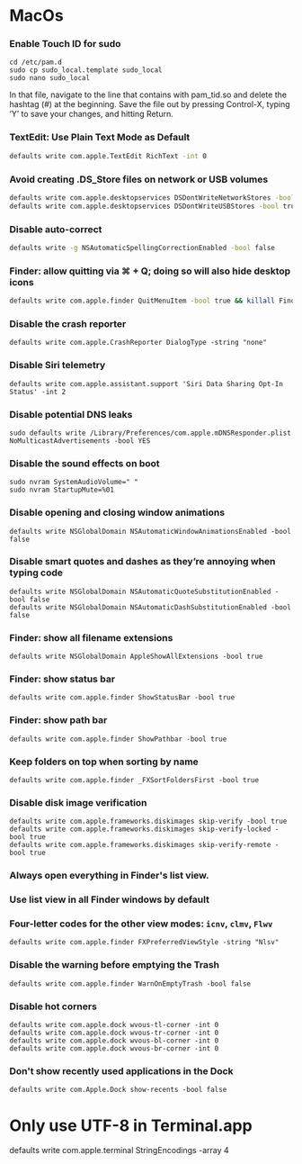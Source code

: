 # MacOs

### Enable Touch ID for sudo
```
cd /etc/pam.d
sudo cp sudo_local.template sudo_local
sudo nano sudo_local
```
In that file, navigate to the line that contains with pam_tid.so and delete the hashtag (#) at the beginning. Save the file out by pressing Control-X, typing ‘Y’ to save your changes, and hitting Return.
### TextEdit: Use Plain Text Mode as Default
```bash
defaults write com.apple.TextEdit RichText -int 0
```
### Avoid creating .DS_Store files on network or USB volumes
```bash
defaults write com.apple.desktopservices DSDontWriteNetworkStores -bool true
defaults write com.apple.desktopservices DSDontWriteUSBStores -bool true
```
### Disable auto-correct
```bash
defaults write -g NSAutomaticSpellingCorrectionEnabled -bool false
```
### Finder: allow quitting via ⌘ + Q; doing so will also hide desktop icons
```bash
defaults write com.apple.finder QuitMenuItem -bool true && killall Finder
```
### Disable the crash reporter
```
defaults write com.apple.CrashReporter DialogType -string "none"
```
### Disable Siri telemetry
```
defaults write com.apple.assistant.support 'Siri Data Sharing Opt-In Status' -int 2
```
### Disable potential DNS leaks
 ```
 sudo defaults write /Library/Preferences/com.apple.mDNSResponder.plist NoMulticastAdvertisements -bool YES
```
### Disable the sound effects on boot
 ```
sudo nvram SystemAudioVolume=" "
sudo nvram StartupMute=%01
 ```
###  Disable opening and closing window animations
```
defaults write NSGlobalDomain NSAutomaticWindowAnimationsEnabled -bool false
```
###  Disable smart quotes and dashes as they’re annoying when typing code
```
defaults write NSGlobalDomain NSAutomaticQuoteSubstitutionEnabled -bool false
defaults write NSGlobalDomain NSAutomaticDashSubstitutionEnabled -bool false
```
### Finder: show all filename extensions
```
defaults write NSGlobalDomain AppleShowAllExtensions -bool true
```
### Finder: show status bar
```
defaults write com.apple.finder ShowStatusBar -bool true
```
### Finder: show path bar
```
defaults write com.apple.finder ShowPathbar -bool true
```
### Keep folders on top when sorting by name
```
defaults write com.apple.finder _FXSortFoldersFirst -bool true
```
### Disable disk image verification
```
defaults write com.apple.frameworks.diskimages skip-verify -bool true
defaults write com.apple.frameworks.diskimages skip-verify-locked -bool true
defaults write com.apple.frameworks.diskimages skip-verify-remote -bool true
```

### Always open everything in Finder's list view.
### Use list view in all Finder windows by default
### Four-letter codes for the other view modes: `icnv`, `clmv`, `Flwv`
```
defaults write com.apple.finder FXPreferredViewStyle -string "Nlsv"
```
### Disable the warning before emptying the Trash
```
defaults write com.apple.finder WarnOnEmptyTrash -bool false
```
### Disable hot corners
```
defaults write com.apple.dock wvous-tl-corner -int 0
defaults write com.apple.dock wvous-tr-corner -int 0
defaults write com.apple.dock wvous-bl-corner -int 0
defaults write com.apple.dock wvous-br-corner -int 0
```
### Don't show recently used applications in the Dock
```
defaults write com.Apple.Dock show-recents -bool false
```
# Only use UTF-8 in Terminal.app
defaults write com.apple.terminal StringEncodings -array 4
